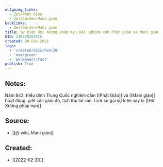 ```yaml
---
outgoing_links:
  - Zet/Phật Giáo
  - Zet/Garden/Mani giáo
backlinks:
  - Zet/Garden/Mani giáo
title: Sự kiện Hội Xương pháp nạn 843 nghiêm cấm Phật giáo và Mani giáo hoạt động
UID: 220220163016
created: 20-Feb-2022
tags:
  - 'created/2022/Feb/20'
  - 'evergreen'
  - 'permanent/fact'
publish: True
---
```

## Notes:
Năm 843, triều đình Trung Quốc nghiêm cấm [[Phật Giáo]] và [[Mani giáo]] hoạt động, giết các giáo đồ, tịch thu tài sản. Lịch sử gọi sự kiện này là [[Hội Xương pháp nạn]]

## Source:
- [[@ wiki, Mani giáo]]



## Created:
- [[2022-02-20]]
